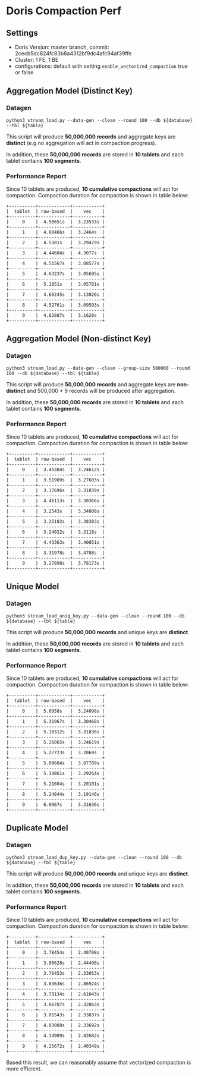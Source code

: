 # Doris Compaction Perf

## Settings
* Doris Version: master branch, commit: 2cecb5dc824fc83b8a4312bf9dc4afc94af39ffe
* Cluster: 1 FE, 1 BE
* configurations: default with setting `enable_vectorized_compaction` true or false

## Aggregation Model (Distinct Key)
### Datagen
```shell script
python3 stream_load.py --data-gen --clean --round 100 --db ${database} --tbl ${table}
```

This script will produce **50,000,000 records** and aggregate keys are **distinct** (e.g no aggregation will act in compaction progress).

In addition, these **50,000,000 records** are stored in **10 tablets** and each tablet contains **100 segments**.

### Performance Report
Since 10 tablets are produced, **10 cumulative compactions** will act for compaction.
Compaction duration for compaction is shown in table below:

```
+----------+------------+-----------+
|  tablet  | row-based  |    vec    |
+----------+------------+-----------+
|     0    |  4.50651s  |  3.23533s |
+----------+------------+-----------+
|     1    |  4.60466s  |  3.2464s  |
+----------+------------+-----------+
|     2    |  4.5381s   |  3.29479s |
+----------+------------+-----------+
|     3    |  4.44604s  |  4.3077s  |
+----------+------------+-----------+
|     4    |  4.51567s  |  3.08577s |
+----------+------------+-----------+
|     5    |  4.63237s  |  3.05695s |
+----------+------------+-----------+
|     6    |  5.1851s   |  3.05781s |
+----------+------------+-----------+
|     7    |  4.66245s  |  3.13026s |
+----------+------------+-----------+
|     8    |  4.52761s  |  3.09593s |
+----------+------------+-----------+
|     9    |  4.62887s  |  3.1628s  |
+----------+------------+-----------+
```

## Aggregation Model (Non-distinct Key)
### Datagen
```shell script
python3 stream_load.py --data-gen --clean --group-size 500000 --round 100 --db ${database} --tbl ${table}
```

This script will produce **50,000,000 records** and aggregate keys are **non-distinct** and 500,000 * 9 records will be produced after aggregation.

In addition, these **50,000,000 records** are stored in **10 tablets** and each tablet contains **100 segments**.

### Performance Report
Since 10 tablets are produced, **10 cumulative compactions** will act for compaction.
Compaction duration for compaction is shown in table below:

```
+----------+------------+-----------+
|  tablet  | row-based  |    vec    |
+----------+------------+-----------+
|     0    |  3.45384s  |  3.24612s |
+----------+------------+-----------+
|     1    |  3.51909s  |  3.27603s |
+----------+------------+-----------+
|     2    |  3.17696s  |  3.31839s |
+----------+------------+-----------+
|     3    |  4.46113s  |  3.30366s |
+----------+------------+-----------+
|     4    |  3.2543s   |  3.34808s |
+----------+------------+-----------+
|     5    |  3.25182s  |  3.38383s |
+----------+------------+-----------+
|     6    |  3.24022s  |  3.3118s  |
+----------+------------+-----------+
|     7    |  4.43363s  |  3.40851s |
+----------+------------+-----------+
|     8    |  3.31978s  |  3.4708s  |
+----------+------------+-----------+
|     9    |  3.27898s  |  3.78173s |
+----------+------------+-----------+
```

## Unique Model
### Datagen
```shell script
python3 stream_load_uniq_key.py --data-gen --clean --round 100 --db ${database} --tbl ${table}
```

This script will produce **50,000,000 records** and unique keys are **distinct**.

In addition, these **50,000,000 records** are stored in **10 tablets** and each tablet contains **100 segments**.

### Performance Report
Since 10 tablets are produced, **10 cumulative compactions** will act for compaction.
Compaction duration for compaction is shown in table below:

```
+----------+------------+-----------+
|  tablet  | row-based  |    vec    |
+----------+------------+-----------+
|     0    |  5.0958s   |  3.24098s |
+----------+------------+-----------+
|     1    |  5.31967s  |  3.30468s |
+----------+------------+-----------+
|     2    |  5.18312s  |  3.31836s |
+----------+------------+-----------+
|     3    |  5.26865s  |  3.24619s |
+----------+------------+-----------+
|     4    |  5.27723s  |  3.2069s  |
+----------+------------+-----------+
|     5    |  5.09684s  |  3.87789s |
+----------+------------+-----------+
|     6    |  5.14861s  |  3.29264s |
+----------+------------+-----------+
|     7    |  5.21604s  |  3.20101s |
+----------+------------+-----------+
|     8    |  5.24844s  |  3.19146s |
+----------+------------+-----------+
|     9    |  6.0967s   |  3.31636s |
+----------+------------+-----------+
```

## Duplicate Model
### Datagen
```shell script
python3 stream_load_dup_key.py --data-gen --clean --round 100 --db ${database} --tbl ${table}
```

This script will produce **50,000,000 records** and unique keys are **distinct**.

In addition, these **50,000,000 records** are stored in **10 tablets** and each tablet contains **100 segments**.

### Performance Report
Since 10 tablets are produced, **10 cumulative compactions** will act for compaction.
Compaction duration for compaction is shown in table below:

```
+----------+------------+-----------+
|  tablet  | row-based  |    vec    |
+----------+------------+-----------+
|     0    |  3.78454s  |  2.40708s |
+----------+------------+-----------+
|     1    |  3.86628s  |  2.44498s |
+----------+------------+-----------+
|     2    |  3.76453s  |  2.33053s |
+----------+------------+-----------+
|     3    |  3.83636s  |  2.86924s |
+----------+------------+-----------+
|     4    |  3.73134s  |  2.61043s |
+----------+------------+-----------+
|     5    |  3.86787s  |  2.32863s |
+----------+------------+-----------+
|     6    |  3.81543s  |  2.33837s |
+----------+------------+-----------+
|     7    |  4.03008s  |  2.33692s |
+----------+------------+-----------+
|     8    |  4.14989s  |  2.42682s |
+----------+------------+-----------+
|     9    |  4.25672s  |  2.40349s |
+----------+------------+-----------+
```

Based this result, we can reasonably assume that vectorized compaction is more efficient.
